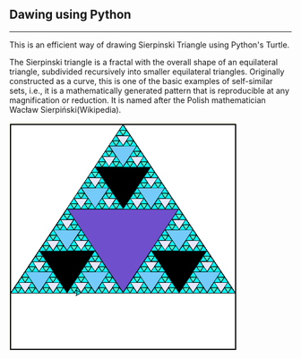 ## Dawing using Python
-----------------------------------------------------------------------------------
This is an efficient way of drawing Sierpinski Triangle using Python's Turtle. 

The Sierpinski triangle is a fractal with the overall shape of an equilateral triangle, subdivided recursively into smaller equilateral triangles. Originally constructed as a curve, this is one of the basic examples of self-similar sets, i.e., it is a mathematically generated pattern that is reproducible at any magnification or reduction. It is named after the Polish mathematician Wacław Sierpiński(Wikipedia).


![my painting result](F1.png)
